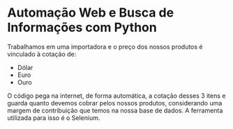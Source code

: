 # Automação Web e Busca de Informações com Python

Trabalhamos em uma importadora e o preço dos nossos produtos é vinculado à cotação de:
- Dólar
- Euro
- Ouro

O código pega na internet, de forma automática, a cotação desses 3 itens e guarda quanto devemos cobrar pelos nossos produtos, considerando uma margem de contribuição que temos na nossa base de dados. A ferramenta utilizada para isso é o Selenium.

